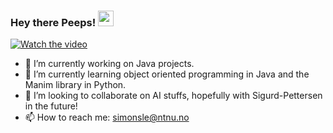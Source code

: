 ### Hey there Peeps! <img src="https://media.giphy.com/media/hvRJCLFzcasrR4ia7z/giphy.gif" width="25px">

[![Watch the video](https://gyazo.com/b802287dee454a40c3683e64b27b177c)](https://cdn.discordapp.com/attachments/668173100936069160/940044001459982336/Vectors.mp4)


- 🔭 I’m currently working on Java projects.
- 🌱 I’m currently learning object oriented programming in Java and 
      the Manim library in Python.
- 👯 I’m looking to collaborate on AI stuffs, hopefully with Sigurd-Pettersen in the future!
- 📫 How to reach me: simonsle@ntnu.no



